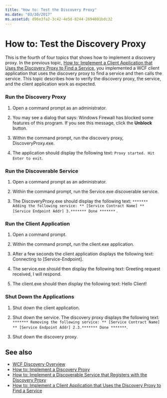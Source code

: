 ```yaml
---
title: "How to: Test the Discovery Proxy"
ms.date: "03/30/2017"
ms.assetid: d96e3fa2-3c42-4e5d-8244-2694081bdc32
---
```

# How to: Test the Discovery Proxy
This is the fourth of four topics that shows how to implement a discovery proxy. In the previous topic, [How to: Implement a Client Application that Uses the Discovery Proxy to Find a Service](../../../../docs/framework/wcf/feature-details/client-app-discovery-proxy-to-find-a-service.md), you implemented a WCF client application that uses the discovery proxy to find a service and then calls the service. This topic describes how to verify the discovery proxy, the service, and the client application work as expected.  
  
### Run the Discovery Proxy  
  
1. Open a command prompt as an administrator.  
  
2. You may see a dialog that says: Windows Firewall has blocked some features of this program. If you see this message, click the **Unblock** button.  
  
3. Within the command prompt, run the discovery proxy, DiscoveryProxy.exe.  
  
4. The application should display the following text: `Proxy started. Hit Enter to exit`.  
  
### Run the Discoverable Service  
  
1. Open a command prompt as an administrator.  
  
2. Within the command prompt, run the Service.exe discoverable service.  
  
3. The DiscoveryProxy.exe should display the following text: `******* Adding the following service: ** [Service Contract Name] ** [Service Endpoint Addr] 3.******* Done *******` .  
  
### Run the Client Application  
  
1. Open a command prompt.  
  
2. Within the command prompt, run the client.exe application.  
  
3. After a few seconds the client application displays the following text: Connecting to [Service-Endpoint].  
  
4. The service.exe should then display the following text: Greeting request received, I will respond.  
  
5. The client.exe should then display the following text: Hello Client!  
  
### Shut Down the Applications  
  
1. Shut down the client application.  
  
2. Shut down the service. The discovery proxy displays the following text: `******* Removing the following service: ** [Service Contract Name] ** [Service Endpoint Addr] 2.3.******* Done *******`.  
  
3. Shut down the discovery proxy.  
  
## See also

- [WCF Discovery Overview](../../../../docs/framework/wcf/feature-details/wcf-discovery-overview.md)
- [How to: Implement a Discovery Proxy](../../../../docs/framework/wcf/feature-details/how-to-implement-a-discovery-proxy.md)
- [How to: Implement a Discoverable Service that Registers with the Discovery Proxy](../../../../docs/framework/wcf/feature-details/discoverable-service-that-registers-with-the-discovery-proxy.md)
- [How to: Implement a Client Application that Uses the Discovery Proxy to Find a Service](../../../../docs/framework/wcf/feature-details/client-app-discovery-proxy-to-find-a-service.md)
